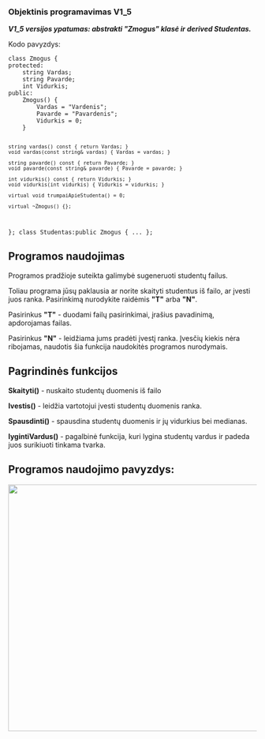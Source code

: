 <h3>Objektinis programavimas V1_5</h3>
<p><b><i>V1_5 versijos ypatumas: abstrakti "Zmogus" klasė ir derived Studentas.</i></b></p>
<p>Kodo pavyzdys:</p>
<code>class Zmogus {
protected:
	string Vardas;
	string Pavarde;
	int Vidurkis;
public:
	Zmogus() {
		Vardas = "Vardenis";
		Pavarde = "Pavardenis";
		Vidurkis = 0;
	}
	
	string vardas() const { return Vardas; }
	void vardas(const string& vardas) { Vardas = vardas; }

	string pavarde() const { return Pavarde; }
	void pavarde(const string& pavarde) { Pavarde = pavarde; }

	int vidurkis() const { return Vidurkis; }
	void vidurkis(int vidurkis) { Vidurkis = vidurkis; }

	virtual void trumpaiApieStudenta() = 0;

	virtual ~Zmogus() {};
};
class Studentas:public Zmogus { ... };
</code>
<h2>Programos naudojimas</h2>
    <p>Programos pradžioje suteikta galimybė sugeneruoti studentų failus.</p>
    <p>Toliau programa jūsų paklausia ar norite skaityti studentus iš failo, ar įvesti juos ranka. Pasirinkimą nurodykite raidėmis <b>"T"</b> arba <b>"N"</b>.</p>
    <p>Pasirinkus <b>"T"</b> - duodami failų pasirinkimai, įrašius pavadinimą, apdorojamas failas.</p>
    <p>Pasirinkus <b>"N"</b> - leidžiama jums pradėti įvestį ranka. Įvesčių kiekis nėra ribojamas, naudotis šia funkcija naudokitės programos nurodymais.</p>
<h2>Pagrindinės funkcijos </h2>
    <p><b>Skaityti()</b> - nuskaito studentų duomenis iš failo</p>
    <p><b>Ivestis()</b> - leidžia vartotojui įvesti studentų duomenis ranka.</p>
    <p><b>Spausdinti()</b> - spausdina studentų duomenis ir jų vidurkius bei medianas.</p>
    <p><b>lygintiVardus()</b> - pagalbinė funkcija, kuri lygina studentų vardus ir padeda juos surikiuoti tinkama tvarka.</p>
<h2>Programos naudojimo pavyzdys:</h2>
<img src="https://user-images.githubusercontent.com/116721418/231956298-83a3cdd9-d920-4c71-a0e3-f2fad57bfc14.png" width="900" height="500">
